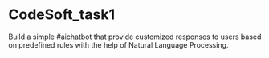 # CodeSoft_task1
Build a simple #aichatbot that provide customized responses to users based on predefined rules with the help of Natural Language Processing.
